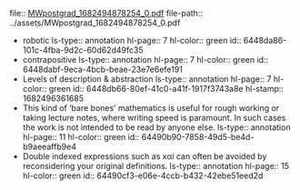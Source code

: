 file:: [MWpostgrad_1682494878254_0.pdf](../assets/MWpostgrad_1682494878254_0.pdf)
file-path:: ../assets/MWpostgrad_1682494878254_0.pdf

- robotic
  ls-type:: annotation
  hl-page:: 7
  hl-color:: green
  id:: 6448da86-101c-4fba-9d2c-60d62d49fc35
- contrapositive
  ls-type:: annotation
  hl-page:: 7
  hl-color:: green
  id:: 6448dabf-9eca-4bcb-beae-23e7e6efe191
- Levels of description & abstraction
  ls-type:: annotation
  hl-page:: 7
  hl-color:: green
  id:: 6448db66-80ef-41c0-a41f-1917f3743a8e
  hl-stamp:: 1682496361685
- This kind of ‘bare bones’ mathematics is useful for rough working or taking lecture notes, where writing speed is paramount. In such cases the work is not intended to be read by anyone else.
  ls-type:: annotation
  hl-page:: 11
  hl-color:: green
  id:: 64490b90-7858-49d5-be4d-b9aeeaffb9e4
- Double indexed expressions such as xαi can often be avoided by reconsidering your original definitions.
  ls-type:: annotation
  hl-page:: 15
  hl-color:: green
  id:: 64490cf3-e06e-4ccb-b432-42ebe51eed2d